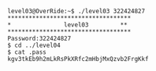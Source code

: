     level03@OverRide:~$ ./level03 322424827
    ***********************************
    *               level03         **
    ***********************************
    Password:322424827
    $ cd ../level04
    $ cat .pass
    kgv3tkEb9h2mLkRsPkXRfc2mHbjMxQzvb2FrgKkf
